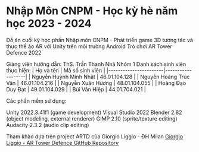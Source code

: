# Nhập Môn CNPM - Học kỳ hè năm học 2023 - 2024
 Đồ án cuối kỳ học phần Nhập môn CNPM - Phát triển game 3D tương tác và thực thể ảo AR với Unity trên môi trường Android
 Trò chơi AR Tower Defence 2022
 
 
 Giảng viên hướng dẫn: ThS. Trần Thanh Nhã
 Nhóm 1
 Danh sách sinh viên thực hiện:
 | Họ và tên             | Mã số sinh viên   |
|-----------------------|-------------------|
| Nguyễn Huỳnh Minh Nhật | 46.01.104.128     |
| Nguyễn Hoàng Trúc Vân  | 46.01.104.216     |
| Nguyễn Xuân Hương      | 48.01.104.055     |
| Hoàng Đạo Duy Đạt      | 49.01.104.029     |
| Bùi Văn Hiệp           | 44.01.704.021     |

Các phần mềm sử dụng:

Unity 2022.3.41f1 (game development)
Visual Studio 2022
Blender 2.82 (object modeling, external renderer)
GIMP 2.10 (sprite/texture editing)
Audacity 2.3.2 (audio clip editing)

Tham khảo dựa trên project ARTD của Giorgio Liggio - ĐH Milan [Giorgio Liggio - AR Tower Defence GitHub Repository](https://github.com/liggiorgio/ar-tower-defence)


